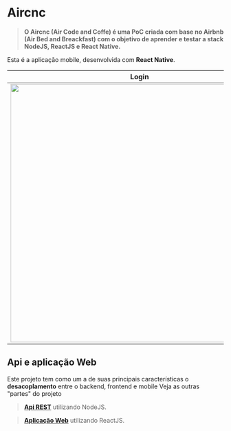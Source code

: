 # Aircnc
>**O Aircnc (Air Code and Coffe) é uma PoC criada com base no Airbnb (Air Bed and Breackfast) com o objetivo de aprender e testar a stack NodeJS, ReactJS e React Native.**

Esta é a aplicação mobile, desenvolvida com **React Native**.

|  Login         |Spots                          |Reservas                     |
|----------------|-------------------------------|-----------------------------|
|<img src="https://i.imgur.com/Fx78Xyn.png" height="600px"></img>|<img src="https://i.imgur.com/AWQMpTX.jpg" height="600px"></img>|<img src="https://i.imgur.com/BskaSX1.png" height="600px"></img>|

## Api e aplicação Web

Este projeto tem como um a de suas principais características o **desacoplamento** entre o backend, frontend e mobile
Veja as outras "partes" do projeto
>**[Api REST](https://github.com/LucasSonego/Aircnc-api)** utilizando NodeJS.

>**[Aplicação Web](https://github.com/LucasSonego/Aircnc-web)** utilizando ReactJS.

